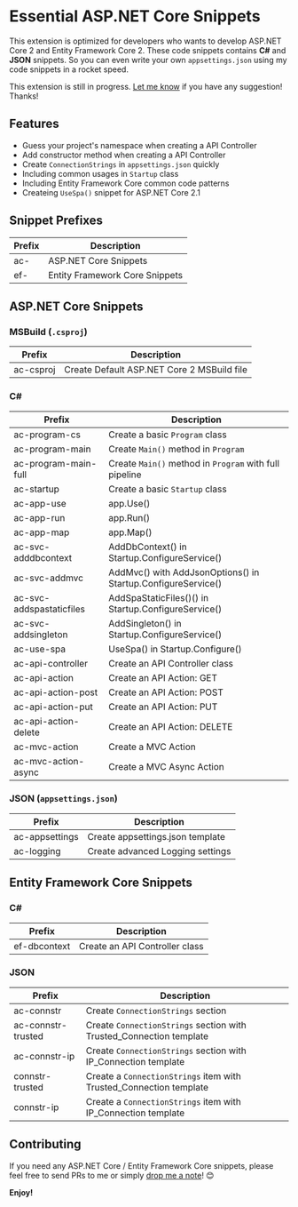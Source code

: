 # Essential ASP.NET Core Snippets

This extension is optimized for developers who wants to develop ASP.NET Core 2 and Entity Framework Core 2.  These code snippets contains **C#** and **JSON** snippets.  So you can even write your own `appsettings.json` using my code snippets in a rocket speed.

This extension is still in progress.  [Let me know](https://github.com/doggy8088/netcore-snippets/issues) if you have any suggestion! Thanks!

## Features

* Guess your project's namespace when creating a API Controller
* Add constructor method when creating a API Controller
* Create `ConnectionStrings` in `appsettings.json` quickly
* Including common usages in `Startup` class
* Including Entity Framework Core common code patterns
* Createing `UseSpa()` snippet for ASP.NET Core 2.1

## Snippet Prefixes

| Prefix  | Description                    |
| ------- | -------------------------------|
| ac-     | ASP.NET Core Snippets          |
| ef-     | Entity Framework Core Snippets |

## ASP.NET Core Snippets

### MSBuild (`.csproj`)

| Prefix               | Description                                  |
| -------------------- | -------------------------------------------- |
| ac-csproj            | Create Default ASP.NET Core 2 MSBuild file   |

### C\#

| Prefix                   | Description                                                  |
| ------------------------ | ------------------------------------------------------------ |
| ac-program-cs            | Create a basic `Program` class                                        |
| ac-program-main          | Create `Main()` method in `Program`                          |
| ac-program-main-full     | Create `Main()` method in `Program` with full pipeline       |
| ac-startup               | Create a basic `Startup` class                               |
| ac-app-use               | app.Use()                                                    |
| ac-app-run               | app.Run()                                                    |
| ac-app-map               | app.Map()                                                    |
| ac-svc-adddbcontext      | AddDbContext() in Startup.ConfigureService()                 |
| ac-svc-addmvc            | AddMvc() with AddJsonOptions() in Startup.ConfigureService() |
| ac-svc-addspastaticfiles | AddSpaStaticFiles()() in Startup.ConfigureService()          |
| ac-svc-addsingleton      | AddSingleton() in Startup.ConfigureService()                 |
| ac-use-spa               | UseSpa() in Startup.Configure()                              |
| ac-api-controller        | Create an API Controller class                               |
| ac-api-action            | Create an API Action: GET                                    |
| ac-api-action-post       | Create an API Action: POST                                   |
| ac-api-action-put        | Create an API Action: PUT                                    |
| ac-api-action-delete     | Create an API Action: DELETE                                 |
| ac-mvc-action            | Create a MVC Action                                         |
| ac-mvc-action-async      | Create a MVC Async Action                                   |

### JSON (`appsettings.json`)

| Prefix               | Description                        |
| -------------------- | ---------------------------------- |
| ac-appsettings       | Create appsettings.json template   |
| ac-logging           | Create advanced Logging settings   |

## Entity Framework Core Snippets

### C\#

| Prefix               | Description                    |
| -------------------- | -------------------------------|
| ef-dbcontext         | Create an API Controller class |

### JSON

| Prefix               | Description                                                         |
| -------------------- | ------------------------------------------------------------------- |
| ac-connstr           | Create `ConnectionStrings` section                                  |
| ac-connstr-trusted   | Create `ConnectionStrings` section with Trusted_Connection template |
| ac-connstr-ip        | Create `ConnectionStrings` section with IP_Connection template      |
| connstr-trusted      | Create a `ConnectionStrings` item with Trusted_Connection template  |
| connstr-ip           | Create a `ConnectionStrings` item with IP_Connection template       |

## Contributing

If you need any ASP.NET Core / Entity Framework Core snippets, please feel free to send PRs to me or simply [drop me a note](https://github.com/doggy8088/netcore-snippets/issues)! 😊

**Enjoy!**
